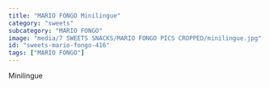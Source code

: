 ```yaml
---
title: "MARIO FONGO Minilingue"
category: "sweets"
subcategory: "MARIO FONGO"
image: "media/7 SWEETS SNACKS/MARIO FONGO PICS CROPPED/minilingue.jpg"
id: "sweets-mario-fongo-416"
tags: ["MARIO FONGO"]
---
```


Minilingue
